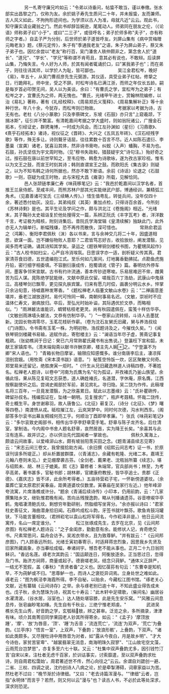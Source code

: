 <!-- { "loadSidebar": true } -->
　　
　　另一札寄守廉兄吟如云："令弟以诗垂问，帖蛰不敢当，谨以奉缴。张水部实出昌黎之门，仅称为友。余於姚子寿先生质问二十年，并未报蛰，友而兼师。古人风义如此，不拘拘形迹间也。为学须以古人为准，毋就凡近"云云。观此书，知守廉实请业藏翁之门。然此书却辞旨婉逊，尾尾动人。师弟同在朋友之伦，（《论语》师称弟子曰"小于"，或曰"二三子"，或径呼名；弟子於师多称"夫子"，亦有称师之字者。）自孟子严为分别，后世师於弟子遂皆呼友。刘屏山集有《病中赏梅赠元晦老友》题，《蔡元定传》，朱子有"季通我老友"之语，朱子为屏山弟子，蔡又朱子弟子也。因忆余尝以"老友"称行百，吴门潘舍人轶仲颇非之，第念舍人於"道长"、"道兄"、"学长"、"学兄"等称谓不肯苟且，意其必有说也，不敢辩。后读屏山集，乃悔失言。今人好为人师，於其有闻者辄诵於口，曰"某我弟子也"；而在弟子，则往往讳其师，以学於人为耻，皆可鄙也。
　　
　　吴江金君松岑，晚好《易》，年五十，从吴门曹叔彦先生元弼游。其仪适，具受业弟子红帖，修挚之日，行跪拜礼，师中坐，受之不辞。时松岑诗名已满江浙，而师之年仅长五龄。嗣是每岁首必叩贺无间，吴人以为美谈。余曰："有曹氏之学，宜松岑为之弟子；有松岑之才，宜曹氏为之师，两无愧也。"曹氏，光绪甲午进士，赏翰林院编修，以治《易礼》著称，著有《礼经校释》、《周易郑氏义笺释》、《周易集解补正》等十余种行世。年八十余，今犹存，而松岑则已物故。
　　
　　考据家以考据为诗，古无有也。老杜《八分小篆歌》只及李蔡碑文，东坡《石鼓》亦只言"上窥羲颉，下揖冰斯"，征引并不繁富。有清乾嘉间考据之学大盛时，则如翁阮诸公，广搜金石拓本，引经证史，群骋淹博，一时成为风会。而江左孙渊如（星衍）《习鼎歌》、《熹乎石经拓本》诸诗，视仪征之《晋砖》、大兴之《五凤五年砖》、《汉石经残字歌》等作，殊无多让。诗则聱牙诘屈，往往累数十百言不尽。近人如陈石遣衍、李墨巢（宣龚）诸老，犹喜沿其体，然非诗书膏吻，纠蚬（入声）蟠胸，不易为也。石鼓，孙氏坚信为宇文周时物。（见"穆书失政和，猎鼓疑宇文"诗句注。）殆好奇之过。按石鼓在唐以前世罕知之，至韦应物、韩愈为诗歌咏，遂为孜古家珍视。惟韦以为文王之鼓，而宣王时刻其诗；韩则直谓宣王之鼓。而欧阳氏《集古录》则疑之，以为不知韦韩之诗何所据也，然亦不敢下断语。余前《诗话》论退之《石鼓歌》一则，窃疑为成王时物，此与宋程大昌《雍录》所载，见解恰同。
　　
　　邑人张颉链孝廉仁寿《味莼移笔记》云："我邑於乾嘉间以汉学名者，首推王兰泉侍郎。至咸丰间，而熊苏林户部其光实能继武户部，博通经训，兼精弧三角术。（见嘉善诸可宝氏《三续畴人传》。）惜生值粤乱，转徙兵间，没年仅四十余，著述悉付劫灰。没后，其弟纯叔（其英）重加点检，只得诗百余首，今所刻《苏林诗剩》是也。其平生论及学问之作，颇与洪北江《卷施阁》相近。"光绪末，其子鞠孙太史祖诣复於他处搜得文一篇，系辨正阮氏《丰字瓦考》者，洋洋数千言，考证极为精核，附刻诗集后。昔阮氏学海堂辑《皇清续解》独缺此门，此外亦无人为辑单行。断幅残缣，恐不再传而散佚，深可惜也。
　　
　　常熟俞君运之（鸿筹）、衡阳李君佩秋（沫）各以书来，言与余神交几将二十年，因盛道相思，欲谋一面。岂不嫌俗物败人意耶？二君皆笃志好古，收拾放纷，阐发潜翳，见闻多而考证确，诵其诗知其学矣。录运之《题铁琴铜剑楼校书图，为瞿甥凤起作》云："古人校书如扫尘，心严自冷消埃氛。日思误字亦一适，剖析疑义传其真。君家清芬食旧德，五世遣编抱江式。至乐何如几案间，灯地篝香勤拂拭。点勘鱼虎施丹铅，密行细字相委填。不容删衍康成传，抱蜀谪讹《管子》篇。春明坊外停车间，墨客争邻宋宣献。古书有约许流通，善本传钞迹寒唆。乐易居难迥不侔，雌黄苦为后人谋。晁陈绝学犹能继，文献中原此仅留。嗟哉百六丁浩劫，武康山中鬼昼泣。高楼琴剑已飘零，更见探丸肤宾箧。归来有愿几时偿，画裹分明云水乡。悴掌只余沾旬意，待嘘嘉种发寒香。"《题松禅老人临董文敏山水卷》云："二禅画意差堪并，垂老江湖放逐时。易代可怜同一瞬，南朝何事易名迟。（文敏，崇祯时不应温体仁寿文，谢病放归。卒后，至弘光时始补谥，其际遇优於文恭，而略相似。"）"雨淋皴法谁能识，蜩臂枯枝老更灵。尚有秋园遣佩在，蛮笺十样仿华亭。（文敏创雨淋墙头皴法，文恭有仿制华亭。"）"一卷家山流转频，斗诗人去墨犹新。沈园长物凋零尽，玉茗花枝斫作薪。（卷为沈石友舅氏旧藏，舅与养浩叔绘《门诗图》。令书斋有玉茗一株，为明初物，浩叔题诗及之，今摧伐久矣。"）《闻铁琴铜剑楼藏书易输，追赋作此，寄慰楼主》云："澜语当年尽子虚，篑斋记事复粗疏。（张幼樵涧于日记：癸已六月常熟翟氏藏书有出售说。）登瀛枉下宣和韶，未献王家镇库书。（清末端匈斋以献书许酬京卿，楼主先人婉之。"宁登瀛不为卿"宋人语也。"）"青箱长物日摩挲，输限应知感慨多。谁分南唐李后主，凄凉挥泪别宫娥。（用牧斋《宋本漠书跋》语意。"）秘笈空怜饭一炊，区区聚散又何奇。郑堂易米还留记，绝胜庚寅一炬时。"《忏生从兄旧藏逸林道人诗稿四卷，不著姓名。松禅老人题诗，以卷中"河南为氏膺为名"句为孤证，并孜褚氏乃釜山族望。余循此恬，果从陈见复昭文志获悉，道人确姓褚氏，名道潜，字休庵，原名膺。江西按察副使圻之后。尝谒史阁部於军前，甚见宾礼。寻归隐。吴二饶为作传。此稿埋名将三百年，一旦竟发潜翳，为之欣喜累日。赋此以志墨缘》云："氏补瞿硎传，碑留孙叔名。残编孤证在，坠绪一朝明。见复搜求广，瓶庐考聂精。怀哉二饶传，奇士概生平。身世谢皋羽，故人唐鲁公。《北征》蕲复汉，（诗分《北征》、《梦》曙等四卷。）南渡愤从戎。砥柱摧江左，云岚哭梦中。同时何次德，沟水判西东。（阁部答多尔衮书出幕友桐城何亮工乎。何顺治丁酉即举孝廉。"）张氏《味莼彩笔记》云："多尔衮致史阁部书，相传出华亭李舒章雯手笔。舒章与陈子龙齐名，后仕清室，掌制诰。今内阁中书舍人题名舒章，哀然居首，实为降王长矣。"余喜其与此注有连系，故并识之，亦以供治先代国闻者一掌故也。
　　
　　佩秋久寓海上，颇谙云间故事，以爱峰泖山水，颇有坡翁阳羡买田之念。《题青浦县续志见寄》云："宋志云间三卷文，我曾掇拾助方闻。（余旧撰《绍熙云间志考》证一书，於原误刊误多所堤正。）却从析置披群牒，（《青浦志》，余藏有乾隆、光绪二本。嘉靖王元翰八卷则未见。）史见绷摩袭古芬。（全剑老、戴果老、沈瓶翁所纂《续志》，堪与绍熙未、胡、林三子媲美。熙《志》纂修者：朱端常，官兵部尚书；林至，为考亭高弟，著书甚多，官秘书郎；胡林卿，官建康府教授，皆华亭追士。贵郡《正德》、《嘉庆志》皆不详，此余所考得者。）五亩待营崧子宅，一怀新傍道婆坟。（余藁葬亡室太原君於寅春庙，距黄道婆坟仅数里。寅春庙在吴家行左近。）他年峰泖夸流寓，片席渔樵或许分。"题余《青浦后续诗传》小印本，仍用前韵，云："几家撰集陆乡文，继轨惟君晚有闻。苦向丛残搜逸韵，略从刊播诵遗芬。谷音嘹唳华亭鹤，鬼唱凄清鲍氏坟。剩想穷年勤研削，然脂细写坐宵分。"余亦报以诗曰："君家柱史善征文，海曲潜身拾旧闻。石鼎吟成松斗韵，牙签书就叶飘芬。歌鱼肯鼓冯罐铗，下马能言董相坟。（君辨崧宅以袁山松将军得名，今作崧泽非是。）他日云间流寓传，名山一席定谁分。"
　　
　　松江张琢成先生，去岁在北京，见《云间邦彦图》有松禅老人题诗云："之子金闺彦，勤勤意有余。能修状人记，肯奇绝交书。尺素常思问，扁舟会访予。吴淞衣带水，且为致尊鲈。"并有跋云："《云间邦彦图》，门人顾香远所刻。光绪壬寅初春寄示，时适拜蒋忠烈象，因思我乡先贤及旧家所藏画象，亦当摹绘成幅，奉诸祠宇。憾吾老不能从事也。正月二十九日翁同稣识。"香远名莲。琢老次其韵云："国运颠连日，阿衡放逐余。正当思过日，忽得及门书。跆济方祠蒋，商量或起子。德衰嗟老凤，结念只莼鲈。"通体义正辞严，一结尤不宽假，盖《春秋》"责贤者备"之义也。因忆葆荪有句云："东曹幸是知机早，不为莼鲈或不归。"思尊鲈一也，而诗人之褒贬异词焉。立身处世之难如此。琢老云："图为枫泾李海霞所得。李不自秘，以贻余，今藏松江图书馆。"琢老关心文献，近有纂辑《云间诗存》之举。余与琢老别已逾十年，不知此盛业得告成未也。戊子秋，余为慧珠为诗，祝其七十寿云："此木轩中足啸歌，（柴间名）幽居谷水濯清波。（谷水居，浴室也。）达人随处堪容膝，此是先生安乐窝。""风雅云间息息传，张皂幽眇笔如椽。先生自有千秋业，三绝宁惟老郑虔。"
　　
　　武进吴樵长先生山秀，好音韵之学，玄瓠稿敖，辨之甚审。泛览之余，多所摘录，津津有味。顷介其南菁旧同学果园老人钞其所得寄余，如云："《孟子》'摩顶放踵'，'摩'、'放'为唇音，'顶'、'踵'为舌音；'流连荒亡'，'流连'为双声，'荒亡'为叠韵。《兰亭序》"悟言一室"，上双声，下叠韵；'放浪形骸'，上叠韵，下双声。"诸如此类颇多。又尽搜杜诗中用唇音为对者，如"露从今夜白，月是故乡明"、"才大今诗伯，家贫苦宦卑"、"越裳翡翠无消息，南海明珠久寂寥"、"江山故宅空文藻，云雨荒台岂梦思"，亦复多至六七十联。又云："杜集中双声叠韵尤多，因引钱竹汀言'自宋以来，注杜者无虑千百家，於训诂事实，讨索靡遣，至以双声叠韵求杜诗，则自周君松霭始'。周君著述世不传，然心向往之"云云。余谓自刘勰创一避、二省、三权、四调之说，沈约创诗人八病之论，於是牵掣滞碍，词章家益以为苦。然杜老不过曰："晚节渐於诗律细。"又曰："老去诗篇浑漫与。""律细"云者，岂指"永明体"而言乎？若然，则又何以云"漫与"也？读古人书，不必於此等处深求，深求则恐泥。
　　

